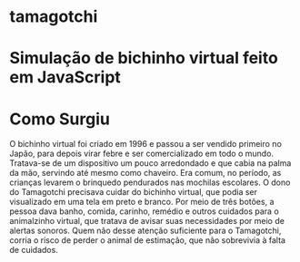 # tamagotchi
# Simulação de bichinho virtual feito em JavaScript
# Como Surgiu 
O bichinho virtual foi criado em 1996 e passou a ser vendido primeiro no Japão, para depois virar febre e ser comercializado em todo o mundo. Tratava-se de um dispositivo um pouco arredondado e que cabia na palma da mão, servindo até mesmo como chaveiro. Era comum, no período, as crianças levarem o brinquedo pendurados nas mochilas escolares. O dono do Tamagotchi precisava cuidar do bichinho virtual, que podia ser visualizado em uma tela em preto e branco. Por meio de três botões, a pessoa dava banho, comida, carinho, remédio e outros cuidados para o animalzinho virtual, que tratava de avisar suas necessidades por meio de alertas sonoros. Quem não desse atenção suficiente para o Tamagotchi, corria o risco de perder o animal de estimação, que não sobrevivia à falta de cuidados.
